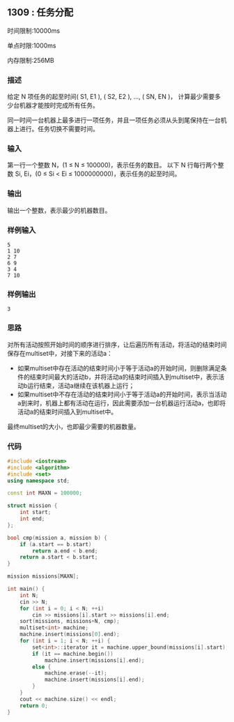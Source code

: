 ## 1309 : 任务分配
时间限制:10000ms

单点时限:1000ms

内存限制:256MB

### 描述
给定 N 项任务的起至时间( S1, E1 ), ( S2, E2 ), ..., ( SN, EN )， 计算最少需要多少台机器才能按时完成所有任务。

同一时间一台机器上最多进行一项任务，并且一项任务必须从头到尾保持在一台机器上进行。任务切换不需要时间。

### 输入
第一行一个整数 N，(1 ≤ N ≤ 100000)，表示任务的数目。 以下 N 行每行两个整数 Si, Ei，(0 ≤ Si < Ei ≤ 1000000000)，表示任务的起至时间。

### 输出
输出一个整数，表示最少的机器数目。

### 样例输入
```
5
1 10
2 7
6 9
3 4
7 10
```

### 样例输出
```
3
```

### 思路
对所有活动按照开始时间的顺序进行排序，让后遍历所有活动，将活动的结束时间保存在multiset中，对接下来的活动a：

- 如果multiset中存在活动的结束时间小于等于活动a的开始时间，则删除满足条件的结束时间最大的活动b，并将活动a的结束时间插入到multiset中，表示活动b运行结束，活动a继续在该机器上运行；
- 如果multiset中不存在活动的结束时间小于等于活动a的开始时间，表示当活动a到来时，机器上都有活动在运行，因此需要添加一台机器运行活动a，也即将活动a的结束时间插入到multiset中。

最终multiset的大小，也即最少需要的机器数量。

### 代码
```C++
#include <iostream>
#include <algorithm>
#include <set>
using namespace std;

const int MAXN = 100000;

struct mission {
    int start;
    int end;
};

bool cmp(mission a, mission b) {
    if (a.start == b.start)
        return a.end < b.end;
    return a.start < b.start;
}

mission missions[MAXN];

int main() {
    int N;
    cin >> N;
    for (int i = 0; i < N; ++i)
        cin >> missions[i].start >> missions[i].end; 
    sort(missions, missions+N, cmp);
    multiset<int> machine;
    machine.insert(missions[0].end);
    for (int i = 1; i < N; ++i) {
        set<int>::iterator it = machine.upper_bound(missions[i].start);
        if (it == machine.begin())
            machine.insert(missions[i].end);
        else {
            machine.erase(--it);
            machine.insert(missions[i].end);
        }
    }
    cout << machine.size() << endl;
    return 0;
}
```